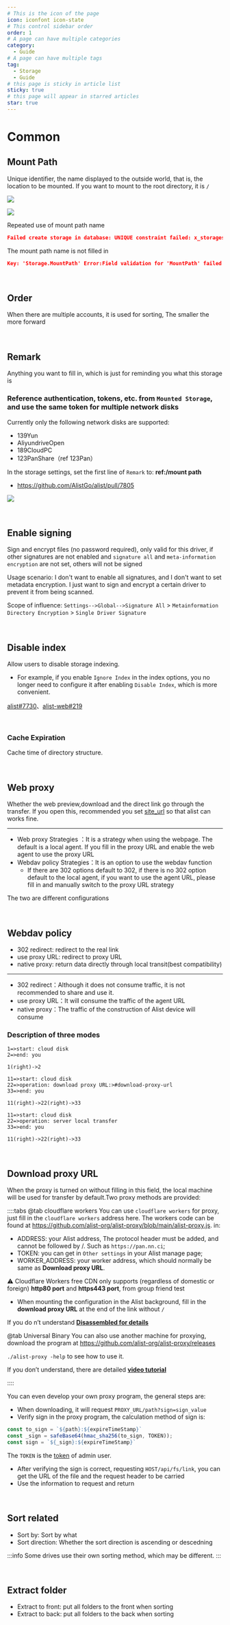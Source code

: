 ```yaml
---
# This is the icon of the page
icon: iconfont icon-state
# This control sidebar order
order: 1
# A page can have multiple categories
category:
  - Guide
# A page can have multiple tags
tag:
  - Storage
  - Guide
# this page is sticky in article list
sticky: true
# this page will appear in starred articles
star: true
---
```


# Common

## **Mount Path**

Unique identifier, the name displayed to the outside world, that is, the location to be mounted. If you want to mount to the root directory, it is `/`

![](/img/drivers/common/path_b.png#light)

![](/img/drivers/common/path_h.png#dark)

Repeated use of mount path name

```json
Failed create storage in database: UNIQUE constraint failed: x_storages.mount_path
```

The mount path name is not filled in

```json
Key: 'Storage.MountPath' Error:Field validation for 'MountPath' failed on the 'required' tag
```

<br/>



## **Order**

When there are multiple accounts, it is used for sorting, The smaller the more forward

<br/>



## **Remark**

Anything you want to fill in, which is just for reminding you what this storage is

### **Reference authentication, tokens, etc. from `Mounted Storage`, and use the same token for multiple network disks** <Badge text="≥ 3.42.0" type="info" vertical="middle" />

Currently only the following network disks are supported:

- 139Yun
- AliyundriveOpen
- 189CloudPC
- 123PanShare（ref 123Pan）

In the storage settings, set the first line of `Remark` to: **ref:/mount path**

- https://github.com/AlistGo/alist/pull/7805

![](/img/drivers/ref_token.png)

<br/>



## **Enable signing**

Sign and encrypt files (no password required), only valid for this driver, if other signatures are not enabled and `signature all` and `meta-information encryption` are not set, others will not be signed

Usage scenario: I don't want to enable all signatures, and I don't want to set metadata encryption. I just want to sign and encrypt a certain driver to prevent it from being scanned.

Scope of influence: `Settings-->Global-->Signature All` > `Metainformation Directory Encryption` > `Single Driver Signature`

<br/>



## **Disable index**

Allow users to disable storage indexing.

- For example, if you enable `Ignore Index` in the index options, you no longer need to configure it after enabling `Disable Index`, which is more convenient.

[alist#7730](https://github.com/AlistGo/alist/pull/7730)、[alist-web#219](https://github.com/AlistGo/alist-web/pull/219)

<br/>



### **Cache Expiration**

Cache time of directory structure.

<br/>



## **Web proxy**

Whether the web preview,download and the direct link go through the transfer. If you open this, recommended you set [site_url](../../config/configuration.md#site_url) so that alist can works fine.

-----

- Web proxy Strategies ：It is a strategy when using the webpage. The default is a local agent. If you fill in the proxy URL and enable the web agent to use the proxy URL
- Webdav policy Strategies：It is an option to use the webdav function
  - If there are 302 options default to 302, if there is no 302 option default to the local agent, if you want to use the agent URL, please fill in and manually switch to the proxy URL strategy

The two are different configurations

<br/>



## **Webdav policy**

- 302 redirect: redirect to the real link
- use proxy URL: redirect to proxy URL
- native proxy: return data directly through local transit(best compatibility)

-----

- 302 redirect：Although it does not consume traffic, it is not recommended to share and use it.
- use proxy URL：It will consume the traffic of the agent URL
- native proxy：The traffic of the construction of Alist device will consume

### **Description of three modes**

```flow
1=>start: cloud disk
2=>end: you
  
1(right)->2
```

```flow
11=>start: cloud disk
22=>operation: download proxy URL:>#download-proxy-url
33=>end: you
 
11(right)->22(right)->33
```

```flow
11=>start: cloud disk
22=>operation: server local transfer
33=>end: you
 
11(right)->22(right)->33
```

<br/>



## Download proxy URL

When the proxy is turned on without filling in this field, the local machine will be used for transfer by default.Two proxy methods are provided:

::::tabs
@tab cloudflare workers
You can use `cloudflare workers` for proxy, just fill in the `cloudflare workers` address here.
The workers code can be found at https://github.com/alist-org/alist-proxy/blob/main/alist-proxy.js. in:

- ADDRESS: your Alist address, The protocol header must be added, and cannot be followed by /. Such as `https://pan.nn.ci`;
- TOKEN: you can get in `Other settings` in your Alist manage page;
- WORKER_ADDRESS: your worker address, which should normally be same as **Download proxy URL**.

:warning: Cloudflare Workers free CDN only supports (regardless of domestic or foreign) **http80 port** and **https443 port**, from group friend test

- When mounting the configuration in the Alist background, fill in the **download proxy URL** at the end of the link without `/`

If you do n’t understand [**Disassembled for details**](https://anwen-anyi.github.io/index/11-durl.html)

@tab Universal Binary
You can also use another machine for proxying, download the program at https://github.com/alist-org/alist-proxy/releases

`./alist-proxy -help` to see how to use it.

If you don’t understand, there are detailed [**video tutorial**](https://www.bilibili.com/video/BV17N411S7fg/)

::::

You can even develop your own proxy program, the general steps are:

- When downloading, it will request `PROXY_URL/path?sign=sign_value`
- Verify sign in the proxy program, the calculation method of sign is:

```js
const to_sign = `${path}:${expireTimeStamp}`
const _sign = safeBase64(hmac_sha256(to_sign, TOKEN));
const sign = `${_sign}:${expireTimeStamp}`
```

The `TOKEN` is the [token](../../config/other.md#token) of admin user.

- After verifying the sign is correct, requesting `HOST/api/fs/link`, you can get the URL of the file and the request header to be carried
- Use the information to request and return

<br/>



## Sort related

- Sort by: Sort by what
- Sort direction: Whether the sort direction is ascending or descedning

:::info
Some drives use their own sorting method, which may be different.
:::

<br/>



## Extract folder

- Extract to front: put all folders to the front when sorting
- Extract to back: put all folders to the back when sorting
